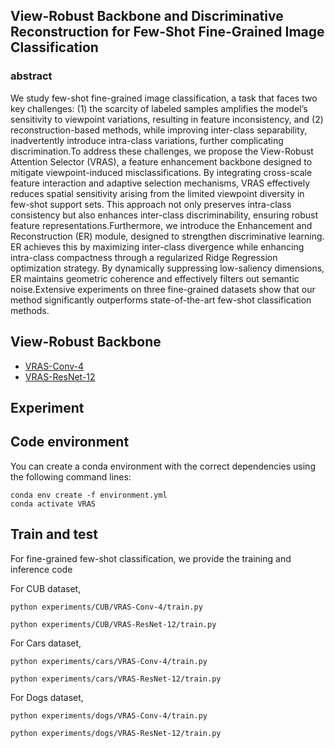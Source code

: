 ## View-Robust Backbone and Discriminative Reconstruction for Few-Shot Fine-Grained Image Classification

### abstract

We study few-shot fine-grained image classification, a task that faces two key challenges: (1) the scarcity of labeled samples amplifies the model’s sensitivity to viewpoint variations, resulting in feature inconsistency, and (2) reconstruction-based methods, while improving inter-class separability, inadvertently introduce intra-class variations, further complicating discrimination.To address these challenges, we propose the View-Robust Attention Selector (VRAS), a feature enhancement backbone designed to mitigate viewpoint-induced misclassifications. By integrating cross-scale feature interaction and adaptive selection mechanisms, VRAS effectively reduces spatial sensitivity arising from the limited viewpoint diversity in few-shot support sets. This approach not only preserves intra-class consistency but also enhances inter-class discriminability, ensuring robust feature representations.Furthermore, we introduce the Enhancement and Reconstruction (ER) module, designed to strengthen discriminative learning. ER achieves this by maximizing inter-class divergence while enhancing intra-class compactness through a regularized Ridge Regression optimization strategy. By dynamically suppressing low-saliency dimensions, ER maintains geometric coherence and effectively filters out semantic noise.Extensive experiments on three fine-grained datasets show that our method significantly outperforms state-of-the-art few-shot classification methods.

## View-Robust Backbone

* [VRAS-Conv-4](https://github.com/jiangjiawen321/VRAS/blob/main/models/backbones/VRAS-Conv4.py)
* [VRAS-ResNet-12](https://github.com/jiangjiawen321/VRAS/blob/main/models/backbones/VRAS-ResNet12.py)

## Experiment






## Code environment

You can create a conda environment with the correct dependencies using the following command lines:

```
conda env create -f environment.yml
conda activate VRAS
```

## 

## Train and test

For fine-grained few-shot classification, we provide the training and inference code

For CUB dataset,

`python experiments/CUB/VRAS-Conv-4/train.py`

`python experiments/CUB/VRAS-ResNet-12/train.py`

For Cars dataset,

`python experiments/cars/VRAS-Conv-4/train.py`

`python experiments/cars/VRAS-ResNet-12/train.py`

For Dogs dataset,

`python experiments/dogs/VRAS-Conv-4/train.py`

`python experiments/dogs/VRAS-ResNet-12/train.py`

